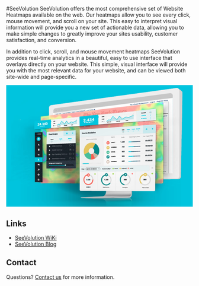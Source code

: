 #SeeVolution
SeeVolution offers the most comprehensive set of Website Heatmaps available on the web. Our heatmaps allow you to see every click, mouse movement, and scroll on your site. This easy to interpret visual information will provide you a new set of actionable data, allowing you to make simple changes to greatly improve your sites usability, customer satisfaction, and conversion.

In addition to click, scroll, and mouse movement heatmaps SeeVolution provides real-time analytics in a beautiful, easy to use interface that overlays directly on your website. This simple, visual interface will provide you with the most relevant data for your website, and can be viewed both site-wide and page-specific. 

![SeeVolution Heatmap](/public/images/SeeVo-Heatmap.jpg)

## Links

- [SeeVolution WiKi](http://wiki.seevolution.com/index.php/FAQ)
- [SeeVolution Blog](https://www.seevolution.com/blog/)

## Contact

Questions? [Contact us](https://www.seevolution.com/contact) for more information.
